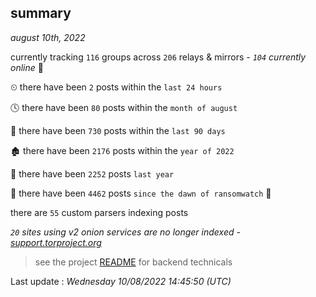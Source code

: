 
## summary
_august 10th, 2022_

currently tracking `116` groups across `206` relays & mirrors - _`104` currently online_ 📡

⏲ there have been `2` posts within the `last 24 hours`

🕓 there have been `80` posts within the `month of august`

📅 there have been `730` posts within the `last 90 days`

🏚 there have been `2176` posts within the `year of 2022`

🚀 there have been `2252` posts `last year`

🦕 there have been `4462` posts `since the dawn of ransomwatch` 🐣

there are `55` custom parsers indexing posts

_`20` sites using v2 onion services are no longer indexed - [support.torproject.org](https://support.torproject.org/onionservices/v2-deprecation/)_

> see the project [README](https://github.com/jmousqueton/ransomwatch#readme) for backend technicals



Last update : _Wednesday 10/08/2022 14:45:50 (UTC)_

